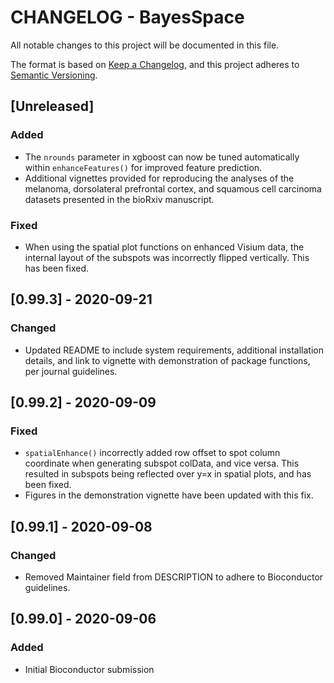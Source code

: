 # CHANGELOG - BayesSpace

All notable changes to this project will be documented in this file.

The format is based on [Keep a Changelog](https://keepachangelog.com/en/1.0.0/),
and this project adheres to [Semantic Versioning](https://semver.org/spec/v2.0.0.html).

## [Unreleased]

### Added

- The `nrounds` parameter in xgboost can now be tuned automatically within
  `enhanceFeatures()` for improved feature prediction.
- Additional vignettes provided for reproducing the analyses of the melanoma,
  dorsolateral prefrontal cortex, and squamous cell carcinoma datasets presented
  in the bioRxiv manuscript.

### Fixed

- When using the spatial plot functions on enhanced Visium data, the internal
  layout of the subspots was incorrectly flipped vertically. This has been
  fixed.

## [0.99.3] - 2020-09-21

### Changed

- Updated README to include system requirements, additional installation
  details, and link to vignette with demonstration of package functions, per
  journal guidelines.

## [0.99.2] - 2020-09-09

### Fixed

- `spatialEnhance()` incorrectly added row offset to spot column coordinate
  when generating subspot colData, and vice versa. This resulted in subspots
  being reflected over y=x in spatial plots, and has been fixed.
- Figures in the demonstration vignette have been updated with this fix.

## [0.99.1] - 2020-09-08

### Changed

- Removed Maintainer field from DESCRIPTION to adhere to Bioconductor
  guidelines.

## [0.99.0] - 2020-09-06

### Added

- Initial Bioconductor submission
